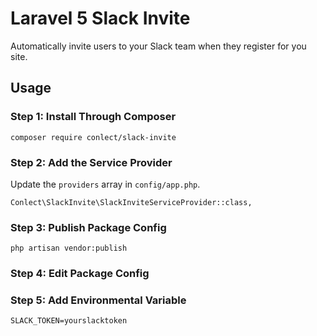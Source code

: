 # Laravel 5 Slack Invite

Automatically invite users to your Slack team when they register for you site.

## Usage

### Step 1: Install Through Composer

```
composer require conlect/slack-invite
```

### Step 2: Add the Service Provider

Update the `providers` array in `config/app.php`.

```
Conlect\SlackInvite\SlackInviteServiceProvider::class,
```

### Step 3: Publish Package Config

```
php artisan vendor:publish
```

### Step 4: Edit Package Config


### Step 5: Add Environmental Variable

```
SLACK_TOKEN=yourslacktoken
```
